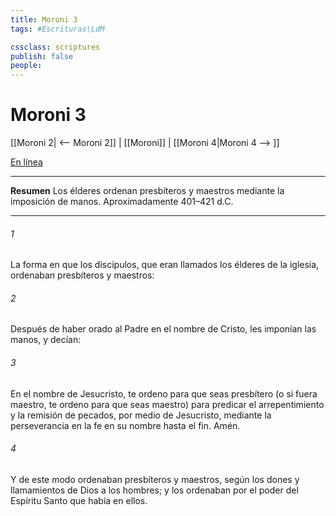 ```yaml
---
title: Moroni 3
tags: #Escrituras\LdM

cssclass: scriptures
publish: false
people:
---
```


# Moroni 3
[[Moroni 2| <-- Moroni 2]] | [[Moroni]] | [[Moroni 4|Moroni 4 --> ]]

[En línea](https://churchofjesuschrist.org/study/scriptures/bofm/moro/3?lang=spa)

---
__Resumen__
Los élderes ordenan presbíteros y maestros mediante la imposición de manos. Aproximadamente 401–421 d.C.

---
###### 1 
La forma en que los discípulos, que eran llamados los élderes de la iglesia, ordenaban presbíteros y maestros:

###### 2 
Después de haber orado al Padre en el nombre de Cristo, les imponían las manos, y decían:

###### 3 
En el nombre de Jesucristo, te ordeno para que seas presbítero (o si fuera maestro, te ordeno para que seas maestro) para predicar el arrepentimiento y la remisión de pecados, por medio de Jesucristo, mediante la perseverancia en la fe en su nombre hasta el fin. Amén.

###### 4 
Y de este modo ordenaban presbíteros y maestros, según los dones y llamamientos de Dios a los hombres; y los ordenaban por el poder del Espíritu Santo que había en ellos.

